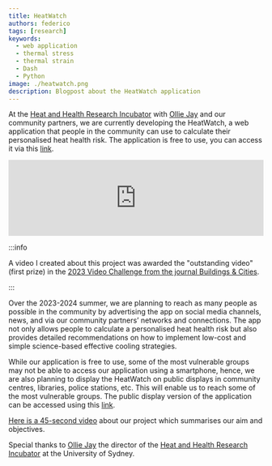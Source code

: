 ```yaml
---
title: HeatWatch
authors: federico
tags: [research]
keywords: 
  - web application
  - thermal stress
  - thermal strain
  - Dash
  - Python
image: ./heatwatch.png
description: Blogpost about the HeatWatch application
---
```


At the [Heat and Health Research Incubator](https://www.sydney.edu.au/medicine-health/our-research/research-centres/heat-and-health-research-incubator.html) with [Ollie Jay](https://www.linkedin.com/in/ollie-jay-793a1b11/) and our community partners, we are currently developing the HeatWatch, a web application that people in the community can use to calculate their personalised heat health risk. 
The application is free to use, you can access it via this [link](https://heatwatch.sydney.edu.au/). 

<iframe width="100%" class="youtube-video" src="https://www.youtube.com/embed/liyCFwcNpGY?si=CRSA64bU9x4SGbdY" title="YouTube video player" frameborder="0" allow="accelerometer; autoplay; clipboard-write; encrypted-media; gyroscope; picture-in-picture; web-share" allowfullscreen></iframe>

<!--truncate-->

:::info

A video I created about this project was awarded the "outstanding video" (first prize) in the [2023 Video Challenge from the journal Buildings & Cities](https://www.buildingsandcities.org/video-challenge/gallery-2023.html).

:::

Over the 2023-2024 summer, we are planning to reach as many people as possible in the community by advertising the app on social media channels, news, and via our community partners’ networks and connections. The app not only allows people to calculate a personalised heat health risk but also provides detailed recommendations on how to implement low-cost and simple science-based effective cooling strategies.

While our application is free to use, some of the most vulnerable groups may not be able to access our application using a smartphone, hence, we are also planning to display the HeatWatch on public displays in community centres, libraries, police stations, etc. This will enable us to reach some of the most vulnerable groups. The public display version of the application can be accessed using this [link](https://heatwatch.sydney.edu.au/display).

[Here is a 45-second video](https://youtu.be/liyCFwcNpGY) about our project which summarises our aim and objectives.

Special thanks to [Ollie Jay](https://www.linkedin.com/in/ollie-jay-793a1b11/) the director of the [Heat and Health Research Incubator](https://www.sydney.edu.au/medicine-health/our-research/research-centres/heat-and-health-research-incubator.html) at the University of Sydney.